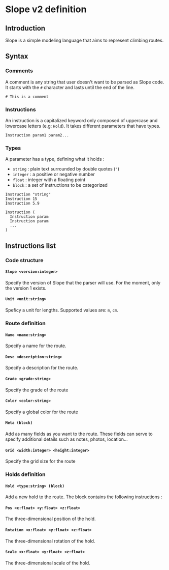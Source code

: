 # Slope v2 definition

## Introduction

Slope is a simple modeling language that aims to represent climbing routes.

## Syntax

### Comments

A comment is any string that user doesn't want to be parsed as Slope code. It starts with the `#` character and lasts until the end of the line.

```slope
# This is a comment
```

### Instructions

An instruction is a capitalized keyword only composed of uppercase and lowercase letters (e.g: `Hold`). It takes different parameters that have types.

```slope
Instruction param1 param2...
```

### Types

A parameter has a type, defining what it holds :

- `string` : plain text surrounded by double quotes (`"`)
- `integer` : a positive or negative number
- `float` : integer with a floating point
- `block` : a set of instructions to be categorized

```slope
Instruction "string"
Instruction 15
Instruction 5.9

Instruction (
  Instruction param
  Instruction param
  ...
)
```

## Instructions list

### Code structure

#### `Slope <version:integer>`

Specify the version of Slope that the parser will use. For the moment, only the version 1 exists.

#### `Unit <unit:string>`

Speficy a unit for lengths. Supported values are: `m`, `cm`.

### Route definition

#### `Name <name:string>`

Specify a name for the route.

#### `Desc <description:string>`

Specify a description for the route.

#### `Grade <grade:string>`

Specify the grade of the route

#### `Color <color:string>`

Specify a global color for the route

#### `Meta (block)`

Add as many fields as you want to the route. These fields can serve to specify additional details such as notes, photos, location...

#### `Grid <width:integer> <height:integer>`

Specify the grid size for the route

### Holds definition

#### `Hold <type:string> (block)`

Add a new hold to the route. The block contains the following instructions :

#### `Pos <x:float> <y:float> <z:float>`

The three-dimensional position of the hold.

#### `Rotation <x:float> <y:float> <z:float>`

The three-dimensional rotation of the hold.

#### `Scale <x:float> <y:float> <z:float>`

The three-dimensional scale of the hold.
